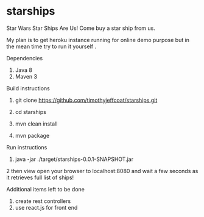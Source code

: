 # starships
Star Wars Star Ships Are Us! Come buy a star ship from us.

My plan is to get heroku instance running for online demo purpose but in the mean time try to run it yourself .

Dependencies

1. Java 8
2. Maven 3

Build instructions

1. git clone https://github.com/timothyjeffcoat/starships.git

2. cd starships

3. mvn clean install

4. mvn package

Run instructions

1. java -jar ./target/starships-0.0.1-SNAPSHOT.jar

2 then view open your browser to  localhost:8080 and wait a few seconds as it retrieves full list of ships!

Additional items left to be done

1. create rest controllers
2. use react.js for front end

  
